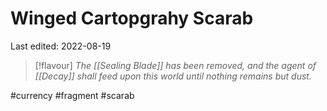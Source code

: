 # Winged Cartopgrahy Scarab
Last edited: 2022-08-19

> [!flavour]
> *The [[Sealing Blade]] has been removed, and the agent of [[Decay]] shall feed upon this world until nothing remains but dust.*


#currency #fragment #scarab